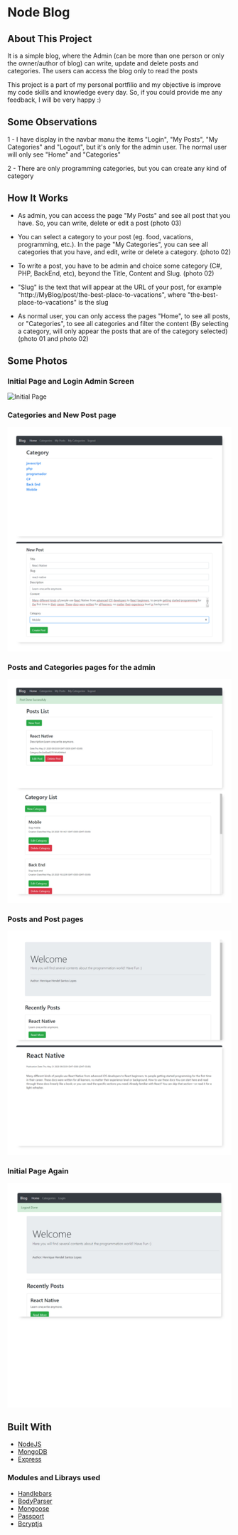 # Node Blog

## About This Project
It is a simple blog, where the Admin (can be more than one person or only the owner/author of blog) can write, update and delete posts and categories. The users can access the blog only to read the posts

This project is a part of my personal portfilio and my objective is improve my code skills and knowledge every day. So, if you could provide me any feedback, I will be very happy :)

## Some Observations 

1 - I have display in the navbar manu the items "Login", "My Posts", "My Categories" and "Logout", but it's only for the admin user. The normal user will only see "Home" and "Categories"

2 - There are only programming categories, but you can create any kind of category

## How It Works
- As admin, you can access the page "My Posts" and see all post that you have. So, you can write, delete or edit a post (photo 03)

- You can select a category to your post (eg. food, vacations, programming, etc.). In the page "My Categories", you can see all categories that you have, and edit, write or delete a category. (photo 02)

- To write a post, you have to be admin and choice some category (C#, PHP, BackEnd, etc), beyond the Title, Content and Slug. (photo 02)

- "Slug" is the text that will appear at the URL of your post, for example "http://MyBlog/post/the-best-place-to-vacations", where "the-best-place-to-vacations" is the slug

- As normal user, you can only access the pages "Home", to see all posts, or "Categories", to see all categories and filter the content (By selecting a category, will only appear the posts that are of the category selected) (photo 01 and photo 02)

## Some Photos
### Initial Page and Login Admin Screen
![Initial Page](https://github.com/HenriqueHendel/Blog-with-Node/blob/master/Fotos_readme/new_post.jpg)

### Categories and New Post page
![Initial Page](https://github.com/HenriqueHendel/Blog-with-Node/blob/master/Fotos_readme/foto_02.jpg)

### Posts and Categories pages for the admin
![Initial Page](https://github.com/HenriqueHendel/Blog-with-Node/blob/master/Fotos_readme/foto_03.jpg)

### Posts and Post pages
![Initial Page](https://github.com/HenriqueHendel/Blog-with-Node/blob/master/Fotos_readme/foto_04.jpg)

### Initial Page Again
![Initial Page](https://github.com/HenriqueHendel/Blog-with-Node/blob/master/Fotos_readme/foto_05.jpg)


## Built With

- [NodeJS](https://nodejs.org/en/)
- [MongoDB](mongodb.com)
- [Express](https://expressjs.com/)
### Modules and Librays used
- [Handlebars](https://handlebarsjs.com/)
- [BodyParser](https://github.com/expressjs/body-parser)
- [Mongoose](https://mongoosejs.com/)
- [Passport](http://www.passportjs.org/)
- [Bcryptjs](https://www.npmjs.com/package/bcryptjs)
